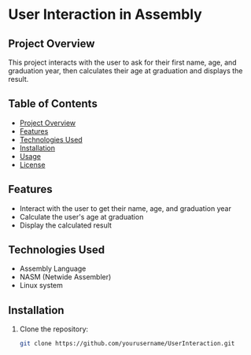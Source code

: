 # User Interaction in Assembly

## Project Overview
This project interacts with the user to ask for their first name, age, and graduation year, then calculates their age at graduation and displays the result.

## Table of Contents
- [Project Overview](#project-overview)
- [Features](#features)
- [Technologies Used](#technologies-used)
- [Installation](#installation)
- [Usage](#usage)
- [License](#license)

## Features
- Interact with the user to get their name, age, and graduation year
- Calculate the user's age at graduation
- Display the calculated result

## Technologies Used
- Assembly Language
- NASM (Netwide Assembler)
- Linux system

## Installation
1. Clone the repository:
   ```bash
   git clone https://github.com/yourusername/UserInteraction.git
